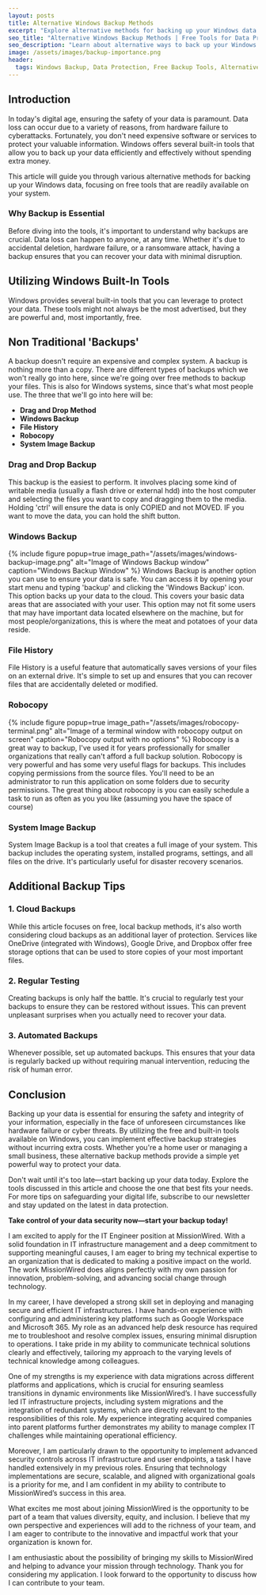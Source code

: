 ```yaml
---
layout: posts
title: Alternative Windows Backup Methods
excerpt: "Explore alternative methods for backing up your Windows data using free tools available on your system. Understand how to effectively protect your information without relying on expensive backup solutions."
seo_title: "Alternative Windows Backup Methods | Free Tools for Data Protection"
seo_description: "Learn about alternative ways to back up your Windows data using built-in tools. Protect your information effectively without incurring additional costs, and ensure your data is safe from loss or corruption."
image: /assets/images/backup-importance.png
header:
  tags: Windows Backup, Data Protection, Free Backup Tools, Alternative Backup Methods, Data Security, System Restore, Backup Strategies, Cybersecurity, Data Recovery, Data Loss Prevention, Cloud Backup, File History, System Image Backup, Backup and Restore (Windows), Ransomware Protection, Automated Backups, Disaster Recovery, IT Management, File Backup, Non-Traditional Backup, Windows Tools, Data Redundancy, Hard Drive Backup, External Drive Backup, Incremental Backup, Backup Best Practices, Backup Testing, Data Integrity, Data Backup Solutions, Computer Maintenance
---
```


## Introduction

In today's digital age, ensuring the safety of your data is paramount. Data loss can occur due to a variety of reasons, from hardware failure to cyberattacks. Fortunately, you don't need expensive software or services to protect your valuable information. Windows offers several built-in tools that allow you to back up your data efficiently and effectively without spending extra money.

This article will guide you through various alternative methods for backing up your Windows data, focusing on free tools that are readily available on your system.

### Why Backup is Essential

Before diving into the tools, it's important to understand why backups are crucial. Data loss can happen to anyone, at any time. Whether it's due to accidental deletion, hardware failure, or a ransomware attack, having a backup ensures that you can recover your data with minimal disruption.

## Utilizing Windows Built-In Tools

Windows provides several built-in tools that you can leverage to protect your data. These tools might not always be the most advertised, but they are powerful and, most importantly, free.

## Non Traditional 'Backups'

A backup doesn't require an expensive and complex system. A backup is nothing more than a copy. There are different types of backups which we won't really go into here, since we're going over free methods to backup your files. This is also for Windows systems, since that's what most people use. The three that we'll go into here will be:
- **Drag and Drop Method**
- **Windows Backup**
- **File History**
- **Robocopy**
- **System Image Backup**

### **Drag and Drop Backup**

This backup is the easiest to perform. It involves placing some kind of writable media (usually a flash drive or external hdd) into the host computer and selecting the files you want to copy and dragging them to the media. Holding 'ctrl' will ensure the data is only COPIED and not MOVED. IF you want to move the data, you can hold the shift button. 

### **Windows Backup**

{% include figure popup=true image_path="/assets/images/windows-backup-image.png" alt="Image of Windows Backup window" caption="Windows Backup Window" %}
Windows Backup is another option you can use to ensure your data is safe. You can access it by opening your start menu and typing 'backup' and clicking the 'Windows Backup' icon. This option backs up your data to the cloud. This covers your basic data areas that are associated with your user. This option may not fit some users that may have important data located elsewhere on the machine, but for most people/organizations, this is where the meat and potatoes of your data reside. 

### **File History**

File History is a useful feature that automatically saves versions of your files on an external drive. It's simple to set up and ensures that you can recover files that are accidentally deleted or modified.

### **Robocopy**

{% include figure popup=true image_path="/assets/images/robocopy-terminal.png" alt="Image of a terminal window with robocopy output on screen" caption="Robocopy output with no options" %}
Robocopy is a great way to backup, I've used it for years professionally for smaller organizations that really can't afford a full backup solution. Robocopy is very powerful and has some very useful flags for backups. This includes copying permissions from the source files. You'll need to be an administrator to run this application on some folders due to security permissions. The great thing about robocopy is you can easily schedule a task to run as often as you you like (assuming you have the space of course)

### **System Image Backup**

System Image Backup is a tool that creates a full image of your system. This backup includes the operating system, installed programs, settings, and all files on the drive. It's particularly useful for disaster recovery scenarios.

## Additional Backup Tips

### 1. **Cloud Backups**

While this article focuses on free, local backup methods, it's also worth considering cloud backups as an additional layer of protection. Services like OneDrive (integrated with Windows), Google Drive, and Dropbox offer free storage options that can be used to store copies of your most important files.

### 2. **Regular Testing**

Creating backups is only half the battle. It's crucial to regularly test your backups to ensure they can be restored without issues. This can prevent unpleasant surprises when you actually need to recover your data.

### 3. **Automated Backups**

Whenever possible, set up automated backups. This ensures that your data is regularly backed up without requiring manual intervention, reducing the risk of human error.

## Conclusion

Backing up your data is essential for ensuring the safety and integrity of your information, especially in the face of unforeseen circumstances like hardware failure or cyber threats. By utilizing the free and built-in tools available on Windows, you can implement effective backup strategies without incurring extra costs. Whether you're a home user or managing a small business, these alternative backup methods provide a simple yet powerful way to protect your data.

Don't wait until it's too late—start backing up your data today. Explore the tools discussed in this article and choose the one that best fits your needs. For more tips on safeguarding your digital life, subscribe to our newsletter and stay updated on the latest in data protection.

**Take control of your data security now—start your backup today!**


I am excited to apply for the IT Engineer position at MissionWired. With a solid foundation in IT infrastructure management and a deep commitment to supporting meaningful causes, I am eager to bring my technical expertise to an organization that is dedicated to making a positive impact on the world. The work MissionWired does aligns perfectly with my own passion for innovation, problem-solving, and advancing social change through technology.

In my career, I have developed a strong skill set in deploying and managing secure and efficient IT infrastructures. I have hands-on experience with configuring and administering key platforms such as Google Workspace and Microsoft 365. My role as an advanced help desk resource has required me to troubleshoot and resolve complex issues, ensuring minimal disruption to operations. I take pride in my ability to communicate technical solutions clearly and effectively, tailoring my approach to the varying levels of technical knowledge among colleagues.

One of my strengths is my experience with data migrations across different platforms and applications, which is crucial for ensuring seamless transitions in dynamic environments like MissionWired’s. I have successfully led IT infrastructure projects, including system migrations and the integration of redundant systems, which are directly relevant to the responsibilities of this role. My experience integrating acquired companies into parent platforms further demonstrates my ability to manage complex IT challenges while maintaining operational efficiency.

Moreover, I am particularly drawn to the opportunity to implement advanced security controls across IT infrastructure and user endpoints, a task I have handled extensively in my previous roles. Ensuring that technology implementations are secure, scalable, and aligned with organizational goals is a priority for me, and I am confident in my ability to contribute to MissionWired’s success in this area.

What excites me most about joining MissionWired is the opportunity to be part of a team that values diversity, equity, and inclusion. I believe that my own perspective and experiences will add to the richness of your team, and I am eager to contribute to the innovative and impactful work that your organization is known for.

I am enthusiastic about the possibility of bringing my skills to MissionWired and helping to advance your mission through technology. Thank you for considering my application. I look forward to the opportunity to discuss how I can contribute to your team.